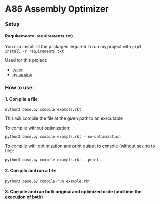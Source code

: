 # A86 Assembly Optimizer

### Setup

#### Requirements (requirements.txt)

You can install all the packages required to run my project with `pip3 install -r requirements.txt`

Used for this project:
- [typer](github.com/tiangolo/typer)
- [pyparsing]()

### How to use:

#### 1. Compile a file:

```
python3 base.py compile example.rkt
```

This will compile the file at the given path to an executable

To compile without optimization: 
```
python3 base.py compile example.rkt --no-optimization
```

To compile with optimization and print output to console (without saving to file):
```
python3 base.py compile example.rkt --print
```

#### 2. Compile and run a file:

```
python3 base.py compile-run example.rkt
```


#### 3. Compile and run both original and optimized code (and time the execution of both)